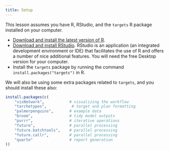 ```yaml
---
title: Setup
---
```


This lesson assumes you have R, RStudio, and the `targets` R package installed on your computer.

- [Download and install the latest version of R](https://www.r-project.org/).
- [Download and install RStudio](https://www.rstudio.com/products/rstudio/download/#download). RStudio is an application (an integrated development environment or IDE) that facilitates the use of R and offers a number of nice additional features. You will need the free Desktop version for your computer.
- Install the `targets` package by running the command `install.packages("targets")` in R.

We will also be using some extra packages related to `targets`, and you should install these also:

```r
install.packages(c(
    "visNetwork",           # visualizing the workflow
    "tarchetypes",           # target and plan formatting
    "palmerpenguins",       # example data
    "broom",                # tidy model outputs
    "purrr",                # iterative operations
    "future",               # parallel processing
    "future.batchtools",    # parallel processing
    "future.callr",         # parallel processing
    "quarto"                # report generation
))
```
